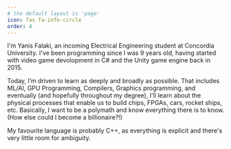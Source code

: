 ```yaml
---
# the default layout is 'page'
icon: fas fa-info-circle
order: 4
---
```


I'm Yanis Falaki, an incoming Electrical Engineering student at Concordia University. I've been programming since I was 9 years old, having started with video game devolopment in C# and the Unity game engine back in 2015.

Today, I’m driven to learn as deeply and broadly as possible. That includes ML/AI, GPU Programming, Compilers, Graphics programming, and eventually (and hopefully throughout my degree), I'll learn about the physical processes that enable us to build chips, FPGAs, cars, rocket ships, etc. Basically, I want to be a polymath and know everything there is to know. (How else could I become a billionaire?!)

My favourite language is probably C++, as everything is explicit and there's very little room for ambiguity.